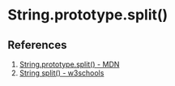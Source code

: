 # String.prototype.split()

## References

1. [String.prototype.split() - MDN](https://developer.mozilla.org/en-US/docs/Web/JavaScript/Reference/Global_Objects/String/split)
2. [String split() - w3schools](https://www.w3schools.com/jsref/jsref_split.asp)